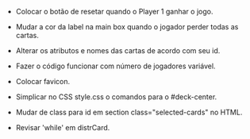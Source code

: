 - Colocar o botão de resetar quando o Player 1 ganhar o jogo.
- Mudar a cor da label na main box quando o jogador perder todas as cartas.
- Alterar os atributos e nomes das cartas de acordo com seu id.
- Fazer o código funcionar com número de jogadores variável.

- Colocar favicon.
- Simplicar no CSS style.css o comandos para o #deck-center.
- Mudar de class para id em section class="selected-cards" no HTML.
- Revisar 'while' em distrCard.